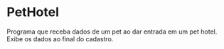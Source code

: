 # PetHotel
Programa que receba dados de um pet ao dar entrada em um pet hotel. Exibe os dados ao final do cadastro.

